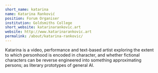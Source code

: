 ```yaml
---
short_name: katarina
name: Katarina Ranković
position: Forum Organiser
institution: Goldsmiths College
short_website: katarinarankovic.art
website: http://www.katarinarankovic.art
permalink: /about/katarina-rankovic/
---
```

Katarina is a video, performance and text-based artist exploring the extent to which personhood is encoded in character, and whether fictional characters can be reverse engineered into something approximating persons; as literary prototypes of general AI.